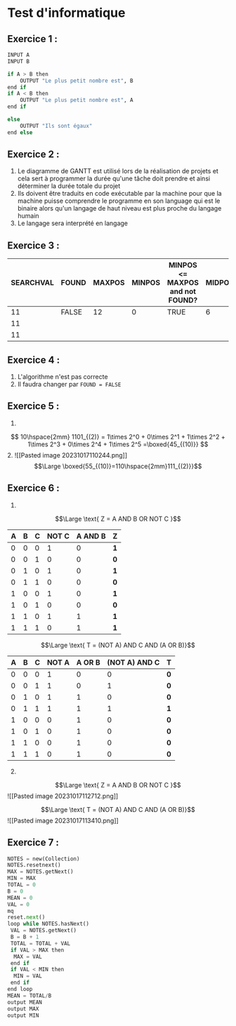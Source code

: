 
# Test d'informatique

## Exercice 1 :
```python
INPUT A
INPUT B

if A > B then
	OUTPUT "Le plus petit nombre est", B
end if
if A < B then
	OUTPUT "Le plus petit nombre est", A
end if

else
	OUTPUT "Ils sont égaux"
end else
```

## Exercice 2 :
1. Le diagramme de GANTT est utilisé lors de la réalisation de projets et cela sert à programmer la durée qu'une tâche doit prendre et ainsi déterminer la durée totale du projet
3. Ils doivent être traduits en code exécutable par la machine pour que la machine puisse comprendre le programme en son language qui est le binaire alors qu'un langage de haut niveau est plus proche du langage humain
4. Le langage sera interprété en langage 


## Exercice 3 :

| SEARCHVAL | FOUND |  MAXPOS | MINPOS | MINPOS <= MAXPOS and not FOUND? |  MIDPOS | ARR[MIDPOS] |  Output | 
| ----------- | ----------- |  ----------- | ----------- | ----------- |  ----------- | ----------- |  ----------- |  
| 11 | FALSE | 12 | 0 | TRUE | 6 | 13 | - |
| 11 |  | | |  | |  | |
| 11 |  | | |  | |  | |

## Exercice 4 :
1. L'algorithme n'est pas correcte
2. Il faudra changer par ```FOUND = FALSE```

## Exercice 5 :
1. 
$$ 10\hspace{2mm} 1101_{(2)} = 1\times 2^0 + 0\times 2^1 + 1\times 2^2 + 1\times 2^3 + 0\times 2^4 + 1\times 2^5 =\boxed{45_{(10)}} $$
2. 
![[Pasted image 20231017110244.png]]
$$\Large \boxed{55_{(10)}=110\hspace{2mm}111_{(2)}}$$
## Exercice 6 :
1. 

$$\Large \text{ Z = A AND B OR NOT C }$$

| A | B |  C | NOT C | A AND B |  **Z** |  
| ----------- | ----------- |  ----------- | ----------- | ----------- |  ----------- |  
| 0 | 0 | 0 | 1 | 0 | **1** | 
| 0 | 0 | 1 | 0 | 0 | **0** |
| 0 | 1 | 0 | 1 | 0 | **1** |
| 0 | 1 | 1 | 0 | 0 | **0** | 
| 1 | 0 | 0 | 1 | 0 | **1** |
| 1 | 0 | 1 | 0 | 0 | **0** |
| 1 | 1 | 0 | 1 | 1 | **1** | 
| 1 | 1 | 1 | 0 | 1 | **1** |


$$\Large \text{ T = (NOT A) AND C AND (A OR B)}$$

| A | B |  C | NOT A | A OR B | (NOT A) AND C | **T** |  
| ----------- | ----------- |  ----------- | ----------- | ----------- |  ----------- |  ----------- | 
| 0 | 0 | 0 | 1 | 0 | 0 | **0** | 
| 0 | 0 | 1 | 1 | 0 | 1 | **0** |
| 0 | 1 | 0 | 1 | 1 | 0 | **0** |
| 0 | 1 | 1 | 1 | 1 | 1 | **1** | 
| 1 | 0 | 0 | 0 | 1 | 0 | **0** |
| 1 | 0 | 1 | 0 | 1 | 0 | **0** |
| 1 | 1 | 0 | 0 | 1 | 0 | **0** | 
| 1 | 1 | 1 | 0 | 1 | 0 | **0** |

2. 

$$\Large \text{ Z = A AND B OR NOT C }$$
![[Pasted image 20231017112712.png]]


$$\Large \text{ T = (NOT A) AND C AND (A OR B)}$$
![[Pasted image 20231017113410.png]]


## Exercice 7 :
```python
NOTES = new(Collection)
NOTES.resetnext()
MAX = NOTES.getNext()
MIN = MAX
TOTAL = 0
B = 0
MEAN = 0
VAL = 0
mq
reset.next()
loop while NOTES.hasNext()
 VAL = NOTES.getNext()
 B = B + 1
 TOTAL = TOTAL + VAL
 if VAL > MAX then
  MAX = VAL
 end if
 if VAL < MIN then
  MIN = VAL
 end if
end loop
MEAN = TOTAL/B
output MEAN
output MAX
output MIN
```







